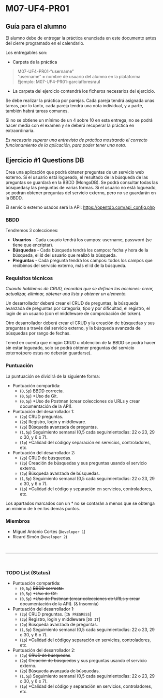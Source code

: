 # M07-UF4-PR01
## Guía para el alumno
El alumno debe de entregar la práctica enunciada en este documento antes del cierre programado en el calendario.

Los entregables son:

- Carpeta de la práctica
> M07-UF4-PR01-“username”<br/>
> “username” = nombre de usuario del alumno en la plataforma<br/>
> Ejemplo: M07-UF4-PR01-garciafloresraul
- La carpeta del ejercicio contendrá los ficheros necesarios del ejercicio.

Se debe realizar la práctica por parejas. Cada pareja tendrá asignada unas tareas, por lo tanto, cada pareja tendrá una nota individual, y a parte, también habrá tareas comunes.

Si no se obtiene un mínimo de un 4 sobre 10 en esta entrega, no se podrá hacer media con el examen y se deberá recuperar la práctica en extraordinaria.

_Es necesario superar una entrevista de práctica mostrando el correcto funcionamiento de la aplicación, para poder tener una nota._

## Ejercicio #1 Questions DB
Crea una aplicación que podrá obtener preguntas de un servicio web externo. Si el usuario está logueado, el resultado de la búsqueda de las preguntas se guardará en la BBDD (MongoDB). Se podrá consultar todas las búsquedasy las preguntas de varias formas. Si el usuario no está logueado, se podrán obtener preguntas del servicio externo, pero no se guardarán en la BBDD.

El servicio externo usados será la API: https://opentdb.com/api_config.php

### BBDD
Tendremos 3 colecciones:

- **Usuarios** - Cada usuario tendrá los campos: username, password (se tiene que encriptar).
- **Búsquedas** - Cada búsqueda tendrá los campos: fecha y hora de la búsqueda, el id del usuario que realizó la búsqueda.
- **Preguntas** - Cada pregunta tendrá los campos: todos los campos que recibimos del servicio externo, más el id de la búsqueda.

### Requisitos técnicos
_Cuando hablamos de CRUD, recordad que se definen las acciones: crear, actualizar, eliminar, obtener una lista y obtener un elemento._

Un desarrollador deberá crear el CRUD de preguntas, la búsqueda avanzada de preguntas por categoría, tipo y por dificultad, el registro, el login de un usuario (con el middleware de comprobación del token).

Otro desarrollador deberá crear el CRUD y la creación de búsquedas y sus preguntas a través del servicio externo, y la búsqueda avanzada de búsquedas por rango de fechas.

Tened en cuenta que ningún CRUD u obtención de la BBDD se podrá hacer sin estar logueado, solo se podrá obtener preguntas del servicio externo(pero estas no deberán guardarse).

### Puntuación
La puntuación se dividirá de la siguiente forma:

- Puntuación compartida:
  - (``0,5p``) BBDD correcta. 
  - (``0,5p``) \*Uso de Git.
  - (``0,5p``) \*Uso de Postman (crear colecciones de URLs y crear documentación de la API).
- Puntuación del desarrollador 1:
  - (``2p``) CRUD preguntas.
  - (``2p``) Registro, login y middleware.
  - (``2p``) Búsqueda avanzada de preguntas.
  - (``1,5p``) Seguimiento semanal (0,5 cada seguimientodías: 22 o 23, 29 o 30, y 6 o 7).
  - (``1p``) \*Calidad del códigoy separación en servicios, controladores, etc.
- Puntuación del desarrollador 2:
  - (``2p``) CRUD de búsquedas.
  - (``2p``) Creación de búsquedas y sus preguntas usando el servicio externo.
  - (``2p``) Búsqueda avanzada de búsquedas.
  - (``1,5p``) Seguimiento semanal (0,5 cada seguimientodías: 22 o 23, 29 o 30, y 6 o 7).
  - (``1p``) \*Calidad del código y separación en servicios, controladores, etc.
  
Los apartados marcados con un \* no se contarán a menos que se obtenga un mínimo de 5 en los demás puntos.

### Miembros
- Miguel Antonio Cortes (``Developer 1``)
- Ricard Simón (``Developer 2``)

<br>

---

<br>

### TODO List (Status)

- Puntuación compartida:
  - (``0,5p``) ~~BBDD correcta.~~ 
  - (``0,5p``) ~~\*Uso de Git.~~
  - (``0,5p``) ~~\*Uso de Postman (crear colecciones de URLs y crear documentación de la API).~~ (& Insomnia)
- Puntuación del desarrollador 1:
  - (``2p``) CRUD preguntas. [``IN PREGRESS``]
  - (``2p``) Registro, login y middleware [``DO IT``]
  - (``2p``) Búsqueda avanzada de preguntas.
  - (``1,5p``) Seguimiento semanal (0,5 cada seguimientodías: 22 o 23, 29 o 30, y 6 o 7).
  - (``1p``) \*Calidad del códigoy separación en servicios, controladores, etc.
- Puntuación del desarrollador 2:
  - (``2p``) ~~CRUD de búsquedas~~.
  - (``2p``) ~~Creación de búsquedas~~ y sus preguntas usando el servicio externo.
  - (``2p``) ~~Búsqueda avanzada de búsquedas~~.
  - (``1,5p``) Seguimiento semanal (0,5 cada seguimientodías: 22 o 23, 29 o 30, y 6 o 7).
  - (``1p``) \*Calidad del código y separación en servicios, controladores, etc.
  